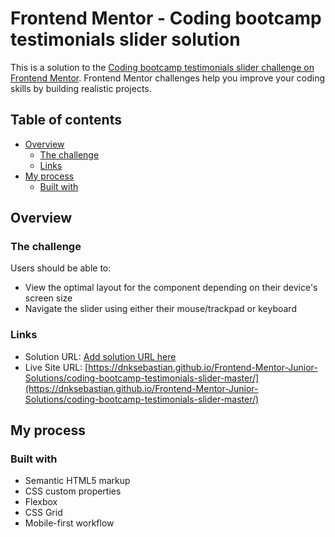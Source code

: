 # Frontend Mentor - Coding bootcamp testimonials slider solution

This is a solution to the [Coding bootcamp testimonials slider challenge on Frontend Mentor](https://www.frontendmentor.io/challenges/coding-bootcamp-testimonials-slider-4FNyLA8JL). Frontend Mentor challenges help you improve your coding skills by building realistic projects. 

## Table of contents

- [Overview](#overview)
  - [The challenge](#the-challenge)
  - [Links](#links)
- [My process](#my-process)
  - [Built with](#built-with)

## Overview

### The challenge

Users should be able to:

- View the optimal layout for the component depending on their device's screen size
- Navigate the slider using either their mouse/trackpad or keyboard

### Links

- Solution URL: [Add solution URL here](https://your-solution-url.com)
- Live Site URL: [https://dnksebastian.github.io/Frontend-Mentor-Junior-Solutions/coding-bootcamp-testimonials-slider-master/](https://dnksebastian.github.io/Frontend-Mentor-Junior-Solutions/coding-bootcamp-testimonials-slider-master/)

## My process

### Built with

- Semantic HTML5 markup
- CSS custom properties
- Flexbox
- CSS Grid
- Mobile-first workflow

